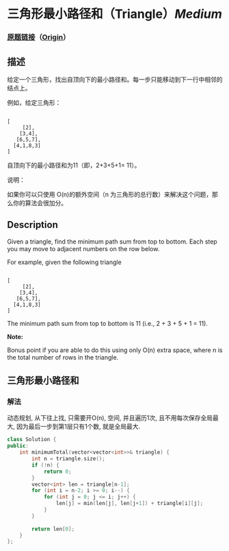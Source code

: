 # 三角形最小路径和（Triangle）*Medium*
### [原题链接](https://leetcode-cn.com/problems/triangle)（[Origin](https://leetcode.com/problems/triangle)）
## 描述
给定一个三角形，找出自顶向下的最小路径和。每一步只能移动到下一行中相邻的结点上。

例如，给定三角形：
```

[
     [2],
    [3,4],
   [6,5,7],
  [4,1,8,3]
]
```


自顶向下的最小路径和为11（即，2+3+5+1= 11）。

说明：

如果你可以只使用 O(n)的额外空间（n 为三角形的总行数）来解决这个问题，那么你的算法会很加分。

## Description
Given a triangle, find the minimum path sum from top to bottom. Each step you may move to adjacent numbers on the row below.

For example, given the following triangle

```

[
     [2],
    [3,4],
   [6,5,7],
  [4,1,8,3]
]
```


The minimum path sum from top to bottom is 11 (i.e., 2 + 3 + 5 + 1 = 11).

**Note:**


Bonus point if you are able to do this using only O(n) extra space, where n is the total number of rows in the triangle.


## 三角形最小路径和
### 解法
动态规划, 从下往上找, 只需要开O(n), 空间, 并且遍历1次, 且不用每次保存全局最大, 因为最后一步到第1层只有1个数, 就是全局最大.
```c++
class Solution {
public:
    int minimumTotal(vector<vector<int>>& triangle) {
        int n = triangle.size();
        if (!n) {
            return 0;
        }
        vector<int> len = triangle[n-1];
        for (int i = n-2; i >= 0; i--) {
            for (int j = 0; j <= i; j++) {
                len[j] = min(len[j], len[j+1]) + triangle[i][j];
            }
        }
        
        return len[0];
    }
};
```